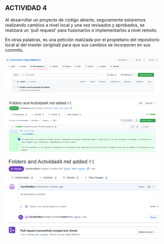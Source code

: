 ## ACTIVIDAD 4

Al desarrollar un proyecto de código abierto, seguramente estaremos realizando cambios a nivel local y una vez revisados y aprobados, se realizará un 'pull request' para fusionarlos o implementarlos a nivel remoto.

En otras palabras, es una petición realizada por el propietario del repositorio local al del master (original) para que sus cambios se incorporen en sus commits.

![alt text](capture1.png) 

![alt text](capture2.png) 

![alt text](capture3.png)